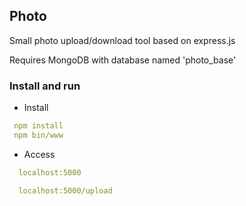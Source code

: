 ## Photo

Small photo upload/download tool based on express.js

Requires MongoDB with database named 'photo_base'

### Install and run

- Install
```yaml
 npm install
 npm bin/www
```

- Access
```yaml
  localhost:5000

  localhost:5000/upload
```
